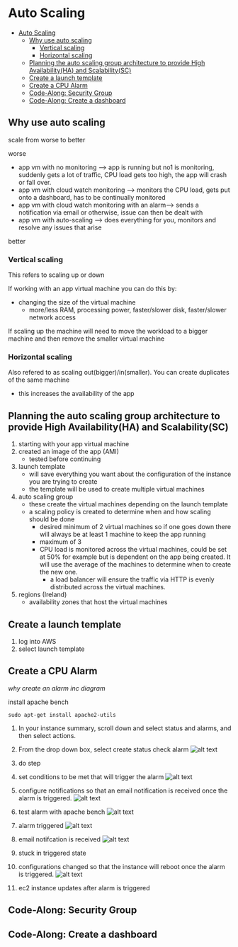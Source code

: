 # Auto Scaling

- [Auto Scaling](#auto-scaling)
  - [Why use auto scaling](#why-use-auto-scaling)
    - [Vertical scaling](#vertical-scaling)
    - [Horizontal scaling](#horizontal-scaling)
  - [Planning the auto scaling group architecture to provide High Availability(HA) and Scalability(SC)](#planning-the-auto-scaling-group-architecture-to-provide-high-availabilityha-and-scalabilitysc)
  - [Create a launch template](#create-a-launch-template)
  - [Create a CPU Alarm](#create-a-cpu-alarm)
  - [Code-Along: Security Group](#code-along-security-group)
  - [Code-Along: Create a dashboard](#code-along-create-a-dashboard)

## Why use auto scaling
scale from worse to better

worse
- app vm with no monitoring --> app is running but no1 is monitoring, suddenly gets a lot of traffic, CPU load gets too high, the app will crash or fall over.
- app vm with cloud watch monitoring --> monitors the CPU load, gets put onto a dashboard, has to be continually monitored
- app vm with cloud watch monitoring with an alarm--> sends a notification via email or otherwise, issue can then be dealt with
- app vm with auto-scaling --> does everything for you, monitors and resolve any issues that arise

better


### Vertical scaling
This refers to scaling up or down

If working with an app virtual machine you can do this by:
- changing the size of the virtual machine
  - more/less RAM, processing power, faster/slower disk, faster/slower network access

If scaling up the machine will need to move the workload to a bigger machine and then remove the smaller virtual machine

### Horizontal scaling
Also refered to as scaling out(bigger)/in(smaller). You can create duplicates of the same machine

- this increases the availability of the app

## Planning the auto scaling group architecture to provide High Availability(HA) and Scalability(SC)
1. starting with your app virtual machine
2. created an image of the app (AMI)
   - tested before continuing 
3. launch template
   - will save everything you want about the configuration of the instance you are trying to create
   - the template will be used to create multiple virtual machines
4. auto scaling group
   - these create the virtual machines depending on the launch template
   - a scaling policy is created to determine when and how scaling should be done
     - desired minimum of 2 virtual machines so if one goes down there will always be at least 1 machine to keep the app running
     - maximum of 3 
     - CPU load is monitored across the virtual machines, could be set at 50% for example but is dependent on the app being created. It will use the average of the machines to determine when to create the new one.
       - a load balancer will ensure the traffic via HTTP is evenly distributed across the virtual machines.
6. regions (Ireland)
   - availability zones that host the virtual machines

## Create a launch template
1. log into AWS
2. select launch template

## Create a CPU Alarm 
*why create an alarm inc diagram*

install apache bench
```
sudo apt-get install apache2-utils
```
1. In your instance summary, scroll down and select status and alarms, and then select actions. 
   
2. From the drop down box, select create status check alarm
![alt text](../images/cpu-alarm-1.png)

3. do step
   
4. set conditions to be met that will trigger the alarm
![alt text](../images/cpu-alarm-5.png)

5. configure notifications so that an email notification is received once the alarm is triggered.
![alt text](../images/cpu-alarm-6.png)

6. test alarm with apache bench
![alt text](../images/cpu-alarm-9.png)

7. alarm triggered
![alt text](../images/cpu-alarm-3.png)

8. email notifcation is received
![alt text](../images/cpu-alarm-2.png)

9. stuck in triggered state

10. configurations changed so that the instance will reboot once the alarm is triggered.
![alt text](../images/cpu-alarm-7.png)

11. ec2 instance updates after alarm is triggered














## Code-Along: Security Group

## Code-Along: Create a dashboard

